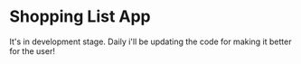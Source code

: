 # Shopping List App
 It's in development stage. Daily i'll be updating the code for making it better for the user!
